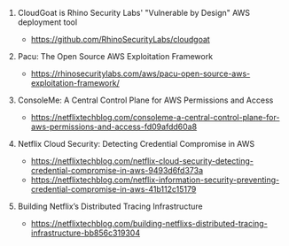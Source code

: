 
1. CloudGoat is Rhino Security Labs' "Vulnerable by Design" AWS deployment tool
    - https://github.com/RhinoSecurityLabs/cloudgoat

1. Pacu: The Open Source AWS Exploitation Framework
    - https://rhinosecuritylabs.com/aws/pacu-open-source-aws-exploitation-framework/

1. ConsoleMe: A Central Control Plane for AWS Permissions and Access
    - https://netflixtechblog.com/consoleme-a-central-control-plane-for-aws-permissions-and-access-fd09afdd60a8

1. Netflix Cloud Security: Detecting Credential Compromise in AWS
    - https://netflixtechblog.com/netflix-cloud-security-detecting-credential-compromise-in-aws-9493d6fd373a
    - https://netflixtechblog.com/netflix-information-security-preventing-credential-compromise-in-aws-41b112c15179

1. Building Netflix’s Distributed Tracing Infrastructure
    - https://netflixtechblog.com/building-netflixs-distributed-tracing-infrastructure-bb856c319304